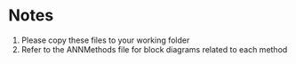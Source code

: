 # Notes

1) Please copy these files to your working folder
2) Refer to the ANNMethods file for block diagrams related to each method
